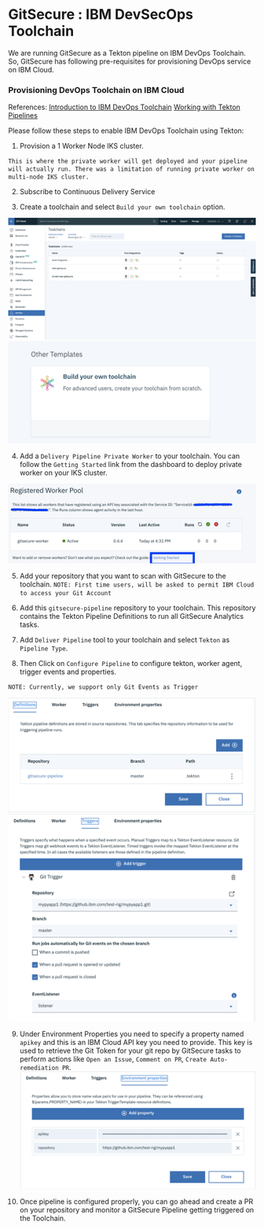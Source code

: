 # GitSecure : IBM DevSecOps Toolchain

We are running GitSecure as a Tekton pipeline on IBM DevOps Toolchain. So, GitSecure has following pre-requisites for provisioning DevOps service on IBM Cloud.

### Provisioning DevOps Toolchain on IBM Cloud
References:
<a href ="https://www.ibm.com/cloud/blog/announcements/build-and-deliver-using-tekton-enabled-pipelines">Introduction to IBM DevOps Toolchain</a>
<a href="https://cloud.ibm.com/docs/ContinuousDelivery?topic=ContinuousDelivery-tekton-pipelines&locale=se">Working with Tekton Pipelines </a>


Please follow these steps to enable IBM DevOps Toolchain using Tekton:

1. Provision a 1 Worker Node IKS cluster. 
```
This is where the private worker will get deployed and your pipeline  will actually run. There was a limitation of running private worker on multi-node IKS cluster.
```

2. Subscribe to Continuous Delivery Service

3. Create a toolchain and select `Build your own toolchain` option.

![Alt text](./media/create-toolchain.png?raw=true "Create Toolchain")
![Alt text](./media/toolchain-type.png?raw=true "Toolchain Type")

4. Add a `Delivery Pipeline Private Worker` to your toolchain. You can follow the `Getting Started` link from the dashboard to deploy private worker on your IKS cluster.

![Alt text](./media/worker-agent.png?raw=true "Deploy Worker Agent")

5. Add your repository that you want to scan with GitSecure to the toolchain. 
`NOTE: First time users, will be asked to permit IBM Cloud to access your Git Account`

6. Add this `gitsecure-pipeline` repository to your toolchain. This repository contains the Tekton Pipeline Definitions to run all GitSecure Analytics tasks.

7. Add `Deliver Pipeline` tool to your toolchain and select `Tekton` as `Pipeline Type`.

8. Then Click on `Configure Pipeline` to configure tekton, worker agent, trigger events and properties.
```
NOTE: Currently, we support only Git Events as Trigger
```
![Alt text](./media/GitSecure-Definitions.png?raw=true "Definition Tab")
![Alt text](./media/GitSecure-Trigger.png?raw=true "Trigger Tab")

9. Under Environment Properties you need to specify a property named `apikey` and this is an IBM Cloud API key you need to provide. This key is used to retrieve the Git Token for your git repo by GitSecure tasks to perform actions like `Open an Issue`, `Comment on PR`, `Create Auto-remediation PR`.
![Alt text](./media/GitSecure-Properties.png?raw=true "Properties Tab")

10. Once pipeline is configured properly, you can go ahead and create a PR on your repository and monitor a GitSecure Pipeline getting triggered on the Toolchain.

